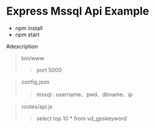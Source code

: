 # Express Mssql Api Example
* npm install
* npm start

#description

>bin/www
>>port 5000

>config.json
>>mssql : username、pwd、dbname、ip

>routes/api.js
>>select top 10 * from vd_gpskeyword
